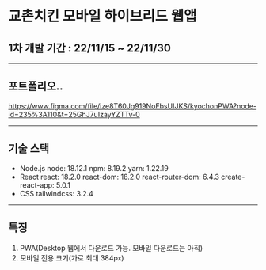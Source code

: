 <!-- prettier-ignore-start -->

# 교촌치킨 모바일 하이브리드 웹앱

## 1차 개발 기간 : 22/11/15 ~ 22/11/30

---

## 포트폴리오..
https://www.figma.com/file/ize8T60Jg919NoFbsUIJKS/kyochonPWA?node-id=235%3A110&t=25GhJ7uIzayYZTTv-0

---

## 기술 스택

- Node.js
  node: 18.12.1
  npm: 8.19.2
  yarn: 1.22.19
- React
  react: 18.2.0
  react-dom: 18.2.0
  react-router-dom: 6.4.3
  create-react-app: 5.0.1
- CSS
  tailwindcss: 3.2.4

---

## 특징
1. PWA(Desktop 웹에서 다운로드 가능. 모바일 다운로드는 아직)
2. 모바일 전용 크기(가로 최대 384px)

<!-- prettier-ignore-end -->
